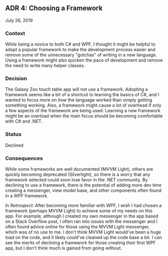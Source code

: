 ## ADR 4: Choosing a Framework
July 26, 2019

### Context
While being a novice to both C# and WPF, I thought it might be helpful to adopt a popular framework to make the development process easier and remove some of the unnecessary "gotchas" of writing in a new language. Using a framework might also quicken the pace of development and remove the need to write many helper classes.

### Decision
The Galaxy Zoo touch table app will not use a framework. Adopting a framework seems like a bit of a shortcut to learning the basics of C#, and I wanted to focus more on _how_ the language worked than simply getting something working. Also, a framework might cause a lot of overhead if only a few aspects of the framework are being used. Learning a new framework might be an overload when the main focus should be becoming comfortable with C# and .NET.

### Status
Declined

### Consequences
While some frameworks are well documented (MVVM Light), others are quickly becoming deprecated (Silverlight), so there is a worry that any framework selected could soon lose favor in the .NET community. By declining to use a framework, there is the potential of adding more dev time creating a messenger, view model base, and other components often found in a WPF framework.

_In Retrospect:_ After becoming more familiar with WPF, I wish I had chosen a framework (perhaps MVVM Light) to achieve some of my needs on this app. For example, although I created my own messenger in the app based on a Stack Overflow post, I often ran into issues with the messenger and I often found advice online for those using the MVVM Light messenger, which was of no use to me. I don't think MVVM Light would've been a huge load on the code, and it likely could've cleaned up the code base a bit. I can see the merits of declining a framework for those creating their first WPF app, but I don't think much is gained from going without.
